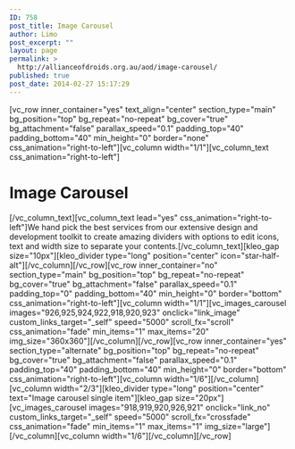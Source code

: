 ```yaml
---
ID: 758
post_title: Image Carousel
author: Limo
post_excerpt: ""
layout: page
permalink: >
  http://allianceofdroids.org.au/aod/image-carousel/
published: true
post_date: 2014-02-27 15:17:29
---
```

[vc_row inner_container="yes" text_align="center" section_type="main" bg_position="top" bg_repeat="no-repeat" bg_cover="true" bg_attachment="false" parallax_speed="0.1" padding_top="40" padding_bottom="40" min_height="0" border="none" css_animation="right-to-left"][vc_column width="1/1"][vc_column_text css_animation="right-to-left"]
<h1>Image Carousel</h1>
[/vc_column_text][vc_column_text lead="yes" css_animation="right-to-left"]We hand pick the best services from our extensive design and development toolkit to create amazing dividers with options to edit icons, text and width size to separate your contents.[/vc_column_text][kleo_gap size="10px"][kleo_divider type="long" position="center" icon="star-half-alt"][/vc_column][/vc_row][vc_row inner_container="no" section_type="main" bg_position="top" bg_repeat="no-repeat" bg_cover="true" bg_attachment="false" parallax_speed="0.1" padding_top="0" padding_bottom="40" min_height="0" border="bottom" css_animation="right-to-left"][vc_column width="1/1"][vc_images_carousel images="926,925,924,922,918,920,923" onclick="link_image" custom_links_target="_self" speed="5000" scroll_fx="scroll" css_animation="fade" min_items="1" max_items="20" img_size="360x360"][/vc_column][/vc_row][vc_row inner_container="yes" section_type="alternate" bg_position="top" bg_repeat="no-repeat" bg_cover="true" bg_attachment="false" parallax_speed="0.1" padding_top="40" padding_bottom="40" min_height="0" border="bottom" css_animation="right-to-left"][vc_column width="1/6"][/vc_column][vc_column width="2/3"][kleo_divider type="long" position="center" text="Image carousel single item"][kleo_gap size="20px"][vc_images_carousel images="918,919,920,926,921" onclick="link_no" custom_links_target="_self" speed="5000" scroll_fx="crossfade" css_animation="fade" min_items="1" max_items="1" img_size="large"][/vc_column][vc_column width="1/6"][/vc_column][/vc_row]